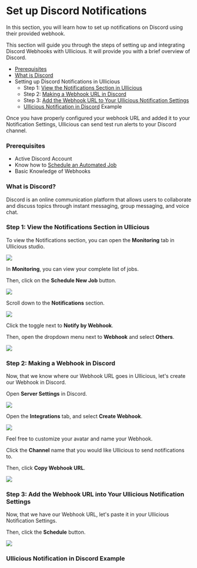 # Set up Discord Notifications

In this section, you will learn how to set up notifications on Discord using their provided webhook.

This section will guide you through the steps of setting up and integrating Discord Webhooks with UIlicious. It will provide you with a brief overview of Discord.

* [Prerequisites](set-up-discord-notifications.md#prerequisites)
* [What is Discord](set-up-discord-notifications.md#what-is-discord)
* Setting up Discord Notifications in UIlicious
  * Step 1: [View the Notifications Section in UIlicious](set-up-discord-notifications.md#step-1-view-the-notifications-section-in-uilicious)
  * Step 2: [Making a Webhook URL in Discord](set-up-discord-notifications.md#step-2-making-a-webhook-in-discord)
  * Step 3: [Add the Webhook URL to Your UIlicious Notification Settings](set-up-discord-notifications.md#step-3-add-the-webhook-url-into-your-uilicious-notification-settings)
  * [UIlicious Notification in Discord](set-up-discord-notifications.md#discord-webhook-example) Example&#x20;

Once you have properly configured your webhook URL and added it to your Notification Settings, UIlicious can send test run alerts to your Discord channel.

### Prerequisites

* Active Discord Account
* Know how to [Schedule an Automated Job](../schedule-an-automated-job/)
* Basic Knowledge of Webhooks

### What is Discord?

Discord is an online communication platform that allows users to collaborate and discuss topics through instant messaging, group messaging, and voice chat.

### Step 1: View the Notifications Section in UIlicious

To view the Notifications section, you can open the **Monitoring** tab in UIlicious studio.

![](https://res.cloudinary.com/di7y5b6ed/image/upload/v1652652332/ui-licious/setting-up-notifications/monitoring-tab-active.png)

In **Monitoring**, you can view your complete list of jobs.

Then, click on the **Schedule New Job** button.

![](https://res.cloudinary.com/di7y5b6ed/image/upload/v1649282897/UI-licious:%20Monitoring/scheduleaJob-2\_klnawl.png)

Scroll down to the **Notifications** section.

![](https://res.cloudinary.com/di7y5b6ed/image/upload/v1652652712/ui-licious/setting-up-notifications/scroll-to-notifications-section.gif)

Click the toggle next to **Notify by Webhook**.

Then, open the dropdown menu next to **Webhook** and select **Others**.

![](https://res.cloudinary.com/di7y5b6ed/image/upload/v1652652028/ui-licious/setting-up-notifications/toggle\_on\_webhooks.gif)

### Step 2: Making a Webhook in Discord

Now, that we know where our Webhook URL goes in UIlicious, let's create our Webhook in Discord.

Open **Server Settings** in Discord.

![](https://res.cloudinary.com/di7y5b6ed/image/upload/v1652654139/ui-licious/setting-up-notifications/scroll-to-Server-Settings-in-Discord.png)

Open the **Integrations** tab, and select **Create Webhook**.

![](https://res.cloudinary.com/di7y5b6ed/image/upload/v1652654319/ui-licious/setting-up-notifications/go-to-integrations-and-select-create-webhook\_wjhupu.png)

Feel free to customize your avatar and name your Webhook.

Click the **Channel** name that you would like UIlicious to send notifications to.

Then, click **Copy Webhook URL**.

![](https://res.cloudinary.com/di7y5b6ed/image/upload/v1652654609/ui-licious/setting-up-notifications/customize-your-webhook.png)

### Step 3: Add the Webhook URL into Your UIlicious Notification Settings

Now, that we have our Webhook URL, let's paste it in your UIlicious Notification Settings.

Then, click the **Schedule** button.

![](https://res.cloudinary.com/di7y5b6ed/image/upload/v1652655093/ui-licious/setting-up-notifications/paste-your-webhook-URL-into\_UIlicious\_r0d0hf.png)

### UIlicious Notification in Discord Example

